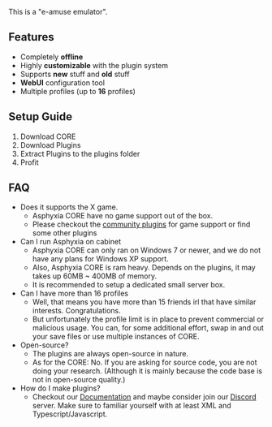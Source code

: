 This is a "e-amuse emulator".

## Features
- Completely **offline**
- Highly **customizable** with the plugin system
- Supports **new** stuff and **old** stuff
- **WebUI** configuration tool
- Multiple profiles (up to **16** profiles)

## Setup Guide
1. Download CORE
2. Download Plugins
3. Extract Plugins to the plugins folder
4. Profit

## FAQ
- Does it supports the X game.
  - Asphyxia CORE have no game support out of the box.
  - Please checkout the [community plugins](https://github.com/asphyxia-core/asphyxia-core.github.io/releases) for game support or find some other plugins
- Can I run Asphyxia on cabinet
  - Asphyxia CORE can only ran on Windows 7 or newer, and we do not have any plans for Windows XP support.
  - Also, Asphyxia CORE is ram heavy. Depends on the plugins, it may takes up 60MB ~ 400MB of memory.
  - It is recommended to setup a dedicated small server box.
- Can I have more than 16 profiles
  - Well, that means you have more than 15 friends irl that have similar interests. Congratulations.
  - But unfortunately the profile limit is in place to prevent commercial or malicious usage. You can, for some additional effort, swap in and out your save files or use multiple instances of CORE.
- Open-source?
  - The plugins are always open-source in nature.
  - As for the CORE: No. If you are asking for source code, you are not doing your research. (Although it is mainly because the code base is not in open-source quality.)
- How do I make plugins?
  - Checkout our [Documentation](https://asphyxia-core.github.io/typedoc/) and maybe consider join our [Discord](https://discord.gg/3TW3BDm) server. Make sure to familiar yourself with at least XML and Typescript/Javascript.